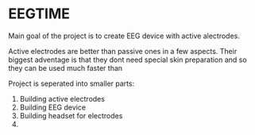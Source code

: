 # EEGTIME
Main goal of the project is to create EEG device with active alectrodes.

Active electrodes are better than passive ones in a few aspects. Their biggest adventage is that they dont need special skin preparation and so they can be used much faster than 

Project is seperated into smaller parts:
1. Building active electrodes
2. Building EEG device 
3. Building headset for electrodes
4. 
